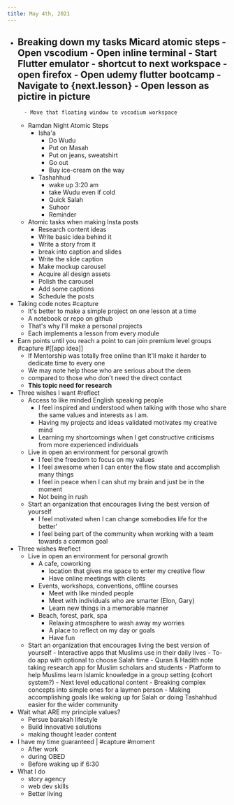 ```yaml
---
title: May 4th, 2021
---
```


- Breaking down my tasks
   Micard atomic steps
		- Open vscodium
		- Open inline terminal
		- Start Flutter emulator
		- shortcut to next workspace
		- open firefox
		- Open udemy flutter bootcamp
		- Navigate to {next.lesson}
		- Open lesson as pictire in picture
	-
		- Move that floating window to vscodium workspace
	- Ramdan Night Atomic Steps
		- Isha'a
			- Do Wudu
			- Put on Masah
			- Put on jeans, sweatshirt
			- Go out
			- Buy ice-cream on the way
		- Tashahhud
			- wake up 3:20 am
			- take Wudu even if cold
			- Quick Salah
			- Suhoor
			- Reminder
	- Atomic tasks when making Insta posts
		- Research content ideas
		- Write basic idea behind it
		- Write a story from it
		- break into caption and slides
		- Write the slide caption
		- Make mockup carousel
		- Acquire all design assets
		- Polish the carousel
		- Add some captions
		- Schedule the posts
- Taking code notes #capture
	- It's better to make a simple project on one lesson at a time
	- A notebook or repo on github
	- That's why I'll make a personal projects
	- Each implements a lesson from every module
- Earn points until you reach a point to can join premium level groups 
  #capture #[[app idea]]
	- If Mentorship was totally free online than It'll make it harder to dedicate time to every one
	- We may note help those who are serious about the deen
	- compared to those who don't need the direct contact
	- **This topic need for research**
- Three wishes I want #reflect
	- Access to like minded English speaking people
		- I feel inspired and understood when talking with those who share the same values and interests as I am.
		- Having my projects and ideas validated motivates my creative mind
		- Learning my shortcomings when I get constructive criticisms from more experienced individuals
	- Live in open an environment for personal growth
		- I feel the freedom to focus on my values
		- I feel awesome when I can enter the flow state and accomplish many things
		- I feel in peace when I can shut my brain and just be in the moment
		- Not being in rush
	- Start an organization that encourages living the best version of yourself
		- I feel motivated when I can change somebodies life for the better'
		- I feel being part of the community when working with a team towards a common goal
- Three wishes #reflect
	- Live in open an environment for personal growth
		- A cafe, coworking
			- location that gives me space to enter my creative flow
			- Have online meetings with clients
		- Events, workshops, conventions, offline courses
			- Meet with like minded people
			- Meet with individuals who are smarter (Elon, Gary)
			- Learn new things in a memorable manner
		- Beach, forest, park, spa
			- Relaxing atmosphere to wash away my worries
			- A place to reflect on my day or goals
			- Have fun
	- Start an organization that encourages living the best version of yourself
			- Interactive apps that Muslims use in their daily lives
				- To-do app with optional to choose Salah time
				- Quran & Hadith note taking research app for Muslim scholars and students
				- Platform to help Muslims learn Islamic knowledge in a group setting 
				  (cohort system?)
			- Next level educational content
				- Breaking complex concepts into simple ones for a laymen person
				- Making accomplishing goals like waking up for Salah or doing Tashahhud easier for the wider community
- Wait what ARE my principle values?
	- Persue barakah lifestyle
	- Build Innovative solutions
	- making thought leader content
- I have my time guaranteed | #capture #moment
	- After work
	- during OBED
	- Before waking up if 6:30
- What I do
	- story agency
	- web dev skills
	- Better living